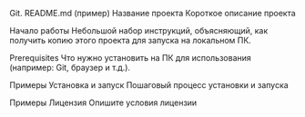  Git. README.md (пример) Название проекта Короткое описание проекта

Начало работы Небольшой набор инструкций, объясняющий, как получить копию этого проекта для запуска на локальном ПК.

Prerequisites Что нужно установить на ПК для использования (например: Git, браузер и т.д.).

Примеры Установка и запуск Пошаговый процесс установки и запуска

Примеры Лицензия Опишите условия лицензии